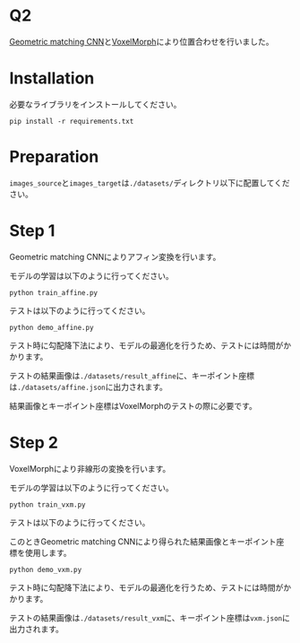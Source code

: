 # Q2

[Geometric matching CNN](https://arxiv.org/abs/1703.05593)と[VoxelMorph](https://arxiv.org/abs/1809.05231v3)により位置合わせを行いました。

# Installation

必要なライブラリをインストールしてください。

 ```
 pip install -r requirements.txt
 ```

# Preparation

`images_source`と`images_target`は`./datasets/`ディレクトリ以下に配置してください。

# Step 1

Geometric matching CNNによりアフィン変換を行います。

モデルの学習は以下のように行ってください。

```
python train_affine.py
```

テストは以下のように行ってください。

```
python demo_affine.py
```

テスト時に勾配降下法により、モデルの最適化を行うため、テストには時間がかかります。

テストの結果画像は`./datasets/result_affine`に、キーポイント座標は`./datasets/affine.json`に出力されます。

結果画像とキーポイント座標はVoxelMorphのテストの際に必要です。

# Step 2

VoxelMorphにより非線形の変換を行います。

モデルの学習は以下のように行ってください。

```
python train_vxm.py
```

テストは以下のように行ってください。

このときGeometric matching CNNにより得られた結果画像とキーポイント座標を使用します。

```
python demo_vxm.py
```

テスト時に勾配降下法により、モデルの最適化を行うため、テストには時間がかかります。

テストの結果画像は`./datasets/result_vxm`に、キーポイント座標は`vxm.json`に出力されます。